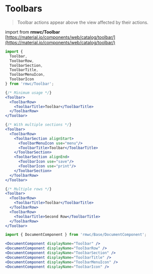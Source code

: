 # Toolbars

> Toolbar actions appear above the view affected by their actions.

import from **rmwc/Toolbar**  
[https://material.io/components/web/catalog/toolbar/](https://material.io/components/web/catalog/toolbar/)

```jsx render
import {
  Toolbar,
  ToolbarRow,
  ToolbarSection,
  ToolbarTitle,
  ToolbarMenuIcon,
  ToolbarIcon
} from 'rmwc/Toolbar';

{/* Minimum usage */}
<Toolbar>
  <ToolbarRow>
    <ToolbarTitle>Toolbar</ToolbarTitle>
  </ToolbarRow>
</Toolbar>

{/* With multiple sections */}
<Toolbar>
  <ToolbarRow>
    <ToolbarSection alignStart>
      <ToolbarMenuIcon use="menu"/>
      <ToolbarTitle>Toolbar</ToolbarTitle>
    </ToolbarSection>
    <ToolbarSection alignEnd>
      <ToolbarIcon use="save"/>
      <ToolbarIcon use="print"/>
    </ToolbarSection>
  </ToolbarRow>
</Toolbar>

{/* Multiple rows */}
<Toolbar>
  <ToolbarRow>
    <ToolbarTitle>Toolbar</ToolbarTitle>
  </ToolbarRow>
  <ToolbarRow>
    <ToolbarTitle>Second Row</ToolbarTitle>
  </ToolbarRow>
</Toolbar>
```

```jsx renderOnly
import { DocumentComponent } from 'rmwc/Base/DocumentComponent';

<DocumentComponent displayName="Toolbar" />
<DocumentComponent displayName="ToolbarRow" />
<DocumentComponent displayName="ToolbarSection" />
<DocumentComponent displayName="ToolbarTitle" />
<DocumentComponent displayName="ToolbarMenuIcon" />
<DocumentComponent displayName="ToolbarIcon" />
```
